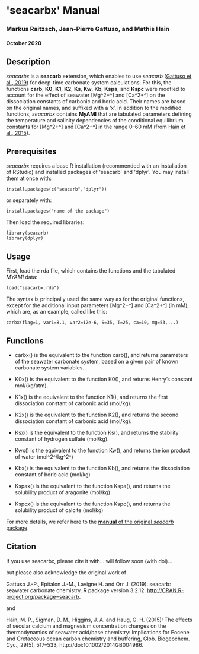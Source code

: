 
# 'seacarbx' Manual
### Markus Raitzsch, Jean-Pierre Gattuso, and Mathis Hain
#### October 2020

## Description
*seacarbx* is a **seacarb** e**x**tension, which enables to use *seacarb* ([Gattuso et al., 2019](http://CRAN.R-project.org/package=seacarb)) for deep-time carbonate system calculations. For this, the functions **carb**, **K0**, **K1**, **K2**, **Ks**, **Kw**, **Kb**, **Kspa**, and **Kspc** were modfied to account for the effect of seawater [Mg^2+^] and [Ca^2+^] on the dissociation constants of carbonic and boric acid. Their names are based on the original names, and suffixed with a ‘x’. In addition to the modified functions, *seacarbx* contains **MyAMI** that are tabulated parameters defining the temperature and salinity dependencies of the conditional equilibrium constants for [Mg^2+^] and [Ca^2+^] in the range 0–60 mM (from [Hain et al., 2015](http://dx.doi.org/10.1002/2014GB004986)).


## Prerequisites
*seacarbx* requires a base R installation (recommended with an installation of RStudio) and installed packages of 'seacarb' and 'dplyr'. You may install them at once with:

```{undefined}
install.packages(c("seacarb","dplyr"))
```

or separately with:

```{undefined}
install.packages("name of the package")
```

Then load the required libraries:
```{undefined}
library(seacarb)
library(dplyr)
```

## Usage
First, load the rda file, which contains the functions and the tabulated *MYAMI* data:
```{undefined}
load("seacarbx.rda")
```
The syntax is principally used the same way as for the original functions, except for the additional input parameters [Mg^2+^] and [Ca^2+^] (in mM), which are, as an example, called like this:
```{undefined}
carbx(flag=1, var1=8.1, var2=12e-6, S=35, T=25, ca=10, mg=53,...)
```

## Functions
- carbx() is the equivalent to the function carb(), and returns parameters of the seawater carbonate system, based on a given pair of known carbonate system variables.

- K0x() is the equivalent to the function K0(), and returns Henry’s constant mol/(kg/atm).

- K1x() is the equivalent to the function K1(), and returns the first dissociation constant of carbonic acid (mol/kg).

- K2x() is the equivalent to the function K2(), and returns the second dissociation constant of carbonic acid (mol/kg).

- Ksx() is the equivalent to the function Ks(), and returns the stability constant of hydrogen sulfate (mol/kg).

- Kwx() is the equivalent to the function Kw(), and returns the ion product of water (mol^2^/kg^2^)

- Kbx() is the equivalent to the function Kb(), and returns the dissociation constant of boric acid (mol/kg)

- Kspax() is the equivalent to the function Kspa(), and returns the solubility product of aragonite (mol/kg)

- Kspcx() is the equivalent to the function Kspc(), and returns the solubility product of calcite (mol/kg)

For more details, we refer here to the [**manual** of the original *seacarb* package](https://cran.r-project.org/web/packages/seacarb/seacarb.pdf).

## Citation
If you use seacarbx, please cite it with... will follow soon (with doi)...

but please also acknowledge the original work of

Gattuso J.-P., Epitalon J.-M., Lavigne H. and Orr J. (2019): seacarb: seawater carbonate chemistry. R package version 3.2.12. http://CRAN.R-project.org/package=seacarb.

and

Hain, M. P., Sigman, D. M., Higgins, J. A. and Haug, G. H. (2015): The effects of secular calcium and magnesium concentration changes on the thermodynamics of seawater acid/base chemistry: Implications for Eocene and Cretaceous ocean carbon chemistry and buffering, Glob. Biogeochem. Cyc., 29(5), 517–533, http://doi:10.1002/2014GB004986.

<br><br>
